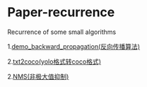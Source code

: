 # Paper-recurrence
Recurrence of some small algorithms

1.[demo_backward_propagation(反向传播算法)](https://github.com/Detxie/Paper-recurrence/tree/master/backward_propagation(%E5%8F%8D%E5%90%91%E4%BC%A0%E6%92%AD))

2.[txt2coco(yolo格式转coco格式)](https://github.com/Detxie/Paper-recurrence/tree/master/txt2coco(yolo%E6%A0%BC%E5%BC%8F%E8%BD%ACcoco%E6%A0%BC%E5%BC%8F))

2.[NMS(非极大值抑制)](https://github.com/Detxie/Paper-recurrence/tree/master/NMS(%E9%9D%9E%E6%9E%81%E5%A4%A7%E5%80%BC%E6%8A%91%E5%88%B6))
